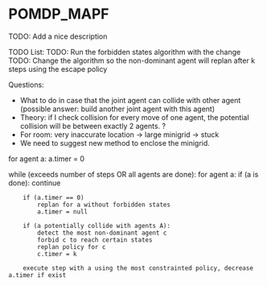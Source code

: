 # POMDP_MAPF

TODO: Add a nice description

TODO List:
TODO: Run the forbidden states algorithm with the change
TODO: Change the algorithm so the non-dominant agent will replan after k steps using the escape policy


Questions:
- What to do in case that the joint agent can collide with other agent (possible answer: build another joint agent with this agent)
- Theory: if I check collision for every move of one agent, the potential collision will be between exactly 2 agents. ?
- For room: very inaccurate location -> large minigrid -> stuck
- We need to suggest new method to enclose the minigrid.


for agent a:
	a.timer = 0
	
while (exceeds number of steps OR all agents are done):
	for agent a:
		if (a is done):
			continue
			
		if (a.timer == 0)
			replan for a without forbidden states
			a.timer = null
			
		if (a potentially collide with agents A):
			detect the most non-dominant agent c
			forbid c to reach certain states
			replan policy for c
			c.timer = k
			
		execute step with a using the most constrainted policy, decrease a.timer if exist